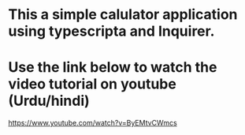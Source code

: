 # This a simple calulator application using typescripta and Inquirer.


# Use the link below to watch the video tutorial on youtube (Urdu/hindi)

https://www.youtube.com/watch?v=ByEMtvCWmcs
